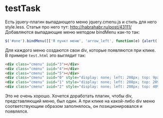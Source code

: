 testTask
========
Есть jquery-плагин выпадающего меню jquery.cmenu.js и стиль для него style.less. Статья про него тут: http://habrahabr.ru/post/43111/
Добавляются выпадающие меню методом bindMenu как-то так:
``` javascript
$('#one').bindMenu([['Я пункт меню', 'arrow_left', function(e) {alert('hi');}]]);
```
Для каждого меню создаются свои div, которые появляются при клике. В примере ```test.html``` это выглядит так:
``` html
<div class="cmenu" iuid="3"></div>
<div class="cmenu" iuid="4"></div>
<div class="cmenu" iuid="5"></div>
<div class="cmenu" iuid="0" style="display: none; left: 208px; top: 9px;">
<div class="cmenu" iuid="1" style="display: none; left: 208px; top: 209px;">
<div class="cmenu" iuid="2" style="display: none; left: 208px; top: 409px;">
```
Это не очень хорошо. Хочется доработать плагин, чтобы div, представляющий меню, был один. А при клике на какой-либо div меню соответствующим образом заполнялось, он позиционировался и появлялся.

